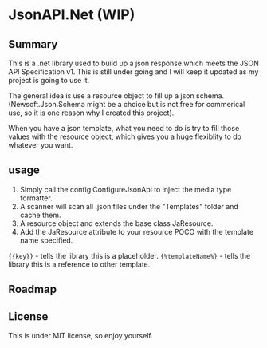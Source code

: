 # JsonAPI.Net (WIP)

## Summary
This is a .net library used to build up a json response which meets the JSON API Specification v1. This is still under going and I will keep it updated as my project is going to use it.

The general idea is use a resource object to fill up a json schema. (Newsoft.Json.Schema might be a choice but is not free for commerical use, so it is one reason why I created this project). 

When you have a json template, what you need to do is try to fill those values with the resource object, which gives you a huge flexiblity to do whatever you want. 

## usage

1. Simply call the config.ConfigureJsonApi to inject the media type formatter. 
2. A scanner will scan all .json files under the "Templates" folder and cache them.
3. A resource object and extends the base class JaResource.
4. Add the JaResource attribute to your resource POCO with the template name specified. 

`{{key}}` - tells the library this is a placeholder. 
`{%templateName%}` - tells the library this is a reference to other template.

## Roadmap 


## License
This is under MIT license, so enjoy yourself.




